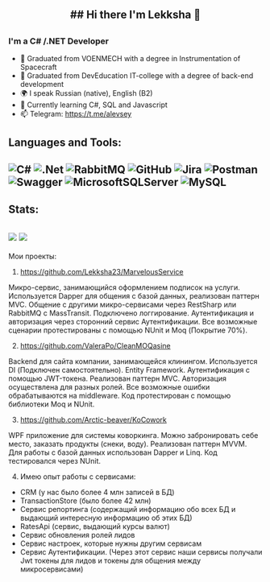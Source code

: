 <h2 align="center">## Hi there I'm Lekksha 👋<h2>

### I'm a C# /.NET Developer 
- 🚀 Graduated from VOENMECH with a degree in Instrumentation of Spacecraft
- 💪 Graduated from DevEducation IT-college with a degree of back-end development
- 🌍 I speak Russian (native), English (B2)
- 🥅 Currently learning C#, SQL and Javascript
- 📫 Telegram: https://t.me/alevsey

## Languages and Tools:
![C#](https://img.shields.io/badge/-C%23-green?style=for-the-badge&logo=appveyor)
![.Net](https://img.shields.io/badge/.NET-5C2D91?style=for-the-badge&logo=.net&logoColor=white) 
![RabbitMQ](https://img.shields.io/badge/Rabbitmq-FF6600?style=for-the-badge&logo=rabbitmq&logoColor=white)
![GitHub](https://img.shields.io/badge/github-%23121011.svg?style=for-the-badge&logo=github&logoColor=white) 
![Jira](https://img.shields.io/badge/jira-%230A0FFF.svg?style=for-the-badge&logo=jira&logoColor=white) 
![Postman](https://img.shields.io/badge/Postman-FF6C37?style=for-the-badge&logo=postman&logoColor=white)
![Swagger](https://img.shields.io/badge/-Swagger-%23Clojure?style=for-the-badge&logo=swagger&logoColor=white)
![MicrosoftSQLServer](https://img.shields.io/badge/Microsoft%20SQL%20Sever-CC2927?style=for-the-badge&logo=microsoft%20sql%20server&logoColor=white)
![MySQL](https://img.shields.io/badge/mysql-%2300f.svg?style=for-the-badge&logo=mysql&logoColor=white) 
---
## Stats:
![](https://github-profile-summary-cards.vercel.app/api/cards/repos-per-language?username=AzarovRoman&theme=solarized_dark)
![](https://github-profile-summary-cards.vercel.app/api/cards/stats?username=AzarovRoman&theme=solarized_dark)
---

Мои проекты:
1) https://github.com/Lekksha23/MarvelousService

Микро-сервис, занимающийся оформлением подписок на услуги.
Используется Dapper для общения с базой данных, реализован паттерн MVC. Общение с другими микро-сервисами через RestSharp или RabbitMQ с MassTransit. Подключено логгирование. Аутентификация и авторизация через сторонний сервис Аутентификации.
Все возможные сценарии протестированы с помощью NUnit и Moq (Покрытие 70%).

2) https://github.com/ValeraPo/CleanMOQasine

Backend для сайта компании, занимающейся клинингом.
Используется DI (Подключен самостоятельно). Entity Framework. Аутентификация с помощью JWT-токена. Реализован паттерн MVC. Авторизация осуществлена для разных ролей. Все возможные ошибки обрабатываются на middleware.
Код протестирован с помощью библиотеки Moq и NUnit.

3) https://github.com/Arctic-beaver/KoCowork

WPF приложение для системы коворкинга.
Можно забронировать себе место, заказать продукты (снеки, воду).
Реализован паттерн MVVM. Для работы с базой данных использован Dapper и Linq. Код тестировался через NUnit.

4) Имею опыт работы с сервисами:
- CRM (у нас было более 4 млн записей в БД)
- TransactionStore (было более 42 млн)
- Сервис репортинга (содержащий информацию обо всех БД и выдающий интересную информацию об этих БД)
- RatesApi (сервис, выдающий курсы валют)
- Сервис обновления ролей лидов
- Сервис настроек, которые нужны другим сервисам
- Сервис Аутентификации. (Через этот сервис наши сервисы получали Jwt токены для лидов и токены для общения между микросервисами)